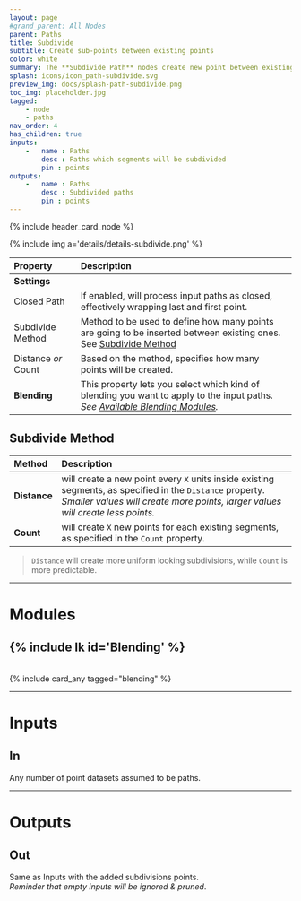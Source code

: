 ```yaml
---
layout: page
#grand_parent: All Nodes
parent: Paths
title: Subdivide
subtitle: Create sub-points between existing points
color: white
summary: The **Subdivide Path** nodes create new point between existing ones on a path. Define closure behavior, choose a subdivide method (Distance or Count), and specify an amount. Opt for blending options to refine subpoints further.
splash: icons/icon_path-subdivide.svg
preview_img: docs/splash-path-subdivide.png
toc_img: placeholder.jpg
tagged: 
    - node
    - paths
nav_order: 4
has_children: true
inputs:
    -   name : Paths
        desc : Paths which segments will be subdivided
        pin : points
outputs:
    -   name : Paths
        desc : Subdivided paths
        pin : points
---
```


{% include header_card_node %}

{% include img a='details/details-subdivide.png' %} 

| Property       | Description          |
|:-------------|:------------------|
|**Settings**||
| Closed Path           | If enabled, will process input paths as closed, effectively wrapping last and first point.  |
| Subdivide Method      | Method to be used to define how many points are going to be inserted between existing ones.<br>See [Subdivide Method](#subdivide-method)   |
| Distance *or* Count      | Based on the method, specifies how many points will be created. |
| **Blending**           | This property lets you select which kind of blending you want to apply to the input paths.<br>*See [Available Blending Modules](#available-blending-modules).*|

## Subdivide Method

| Method       | Description          |
|:-------------|:------------------|
| **Distance**           | will create a new point every `X` units inside existing segments, as specified in the `Distance` property.<br>*Smaller values will create more points, larger values will create less points.*  |
| **Count**           | will create `X` new points for each existing segments, as specified in the `Count` property.  |

> `Distance` will create more uniform looking subdivisions, while `Count` is more predictable.

---
# Modules

## {% include lk id='Blending' %}
<br>
{% include card_any tagged="blending" %}

---
# Inputs
## In
Any number of point datasets assumed to be paths.

---
# Outputs
## Out
Same as Inputs with the added subdivisions points.  
*Reminder that empty inputs will be ignored & pruned*.